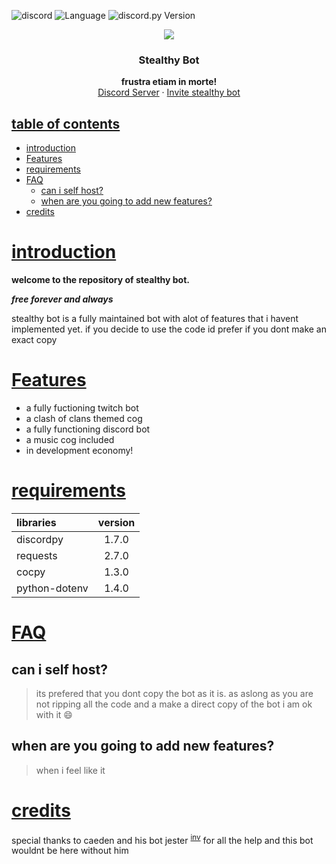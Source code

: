 ![discord](https://img.shields.io/discord/793102507156701184?style=plastic)
![Language](https://img.shields.io/badge/lang-Python%203.9-green)
![discord.py Version](https://img.shields.io/badge/lib-discord.py%201.7.0-blue)




<p align="center">
<a>
    <img src="https://cdn.discordapp.com/avatars/889922820317007928/9182f4cfa68a27628dc9927fd1459b93.webp?size=300">
</a>
<h3 align="center">Stealthy Bot</h3>

</p>
<p align="center">
    <b> frustra etiam in morte! </b>
    <br />
    <a href="https://discord.gg/HAbStFeVAj">Discord Server</a>
    ·
    <a href="https://discord.com/api/oauth2/authorize?client_id=889922820317007928&permissions=536867765751&scope=bot">Invite stealthy bot </a>
  </p>
</p>

<u>

## table of contents 

</u>

- [introduction](#introduction)
- [Features](#features)
- [requirements](#requirements)
- [FAQ](#faq)
  - [can i self host?](#can-i-self-host)
  - [when are you going to add new features?](#when-are-you-going-to-add-new-features)
- [credits](#credits)




<u>

# introduction

</u>

**welcome to the repository of stealthy bot.**

***free forever and always***
 
 stealthy bot is a fully maintained bot with alot of features that i havent implemented yet. if you decide to use the code id prefer if you dont make an exact copy



<u>


# Features

</u>

- a fully fuctioning twitch bot
- a clash of clans themed cog
- a fully functioning discord bot
- a music cog included
- in development economy!



<u>

# requirements

</u>

| libraries     | version |
| :------------ | :-----: |
| discordpy     |  1.7.0  |
| requests      |  2.7.0  |
| cocpy         |  1.3.0  |
| python-dotenv |  1.4.0  |

<u>

# FAQ

</u>

 ## can i self host?

 >its prefered that you dont copy the bot as it is. as aslong as you are not ripping all the code and a make a direct copy of the bot i am ok with it :smile:

 ## when are you going to add new features?

 > when i feel like it 

<u>

# credits

</u>

   special thanks to caeden and his bot jester <sup>[inv]</sup> for all the help and this bot wouldnt be here without him



 [inv]: https://discord.com/api/oauth2/authorize?client_id=889922820317007928&permissions=536867765751&scope=bot
